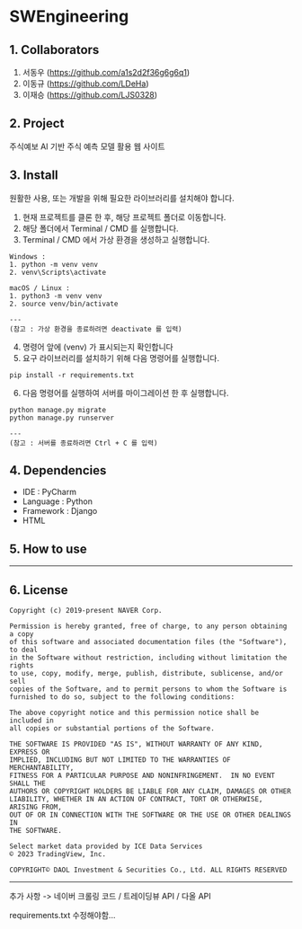 # SWEngineering

## 1. Collaborators

1. 서동우 (https://github.com/a1s2d2f36g6g6q1)
2. 이동규 (https://github.com/LDeHa)
3. 이재승 (https://github.com/LJS0328)

## 2. Project

주식예보
AI 기반 주식 예측 모델 활용 웹 사이트

## 3. Install

원활한 사용, 또는 개발을 위해 필요한 라이브러리를 설치해야 합니다.

1. 현재 프로젝트를 클론 한 후, 해당 프로젝트 폴더로 이동합니다.
2. 해당 폴더에서 Terminal / CMD 를 실행합니다.
3. Terminal / CMD 에서 가상 환경을 생성하고 실행합니다.

```
Windows :
1. python -m venv venv
2. venv\Scripts\activate
```

```
macOS / Linux :
1. python3 -m venv venv
2. source venv/bin/activate

---
(참고 : 가상 환경을 종료하려면 deactivate 를 입력)
```

4. 명령어 앞에 (venv) 가 표시되는지 확인합니다
5. 요구 라이브러리를 설치하기 위해 다음 명령어를 실행합니다.

```
pip install -r requirements.txt
```

6. 다음 명령어를 실행하여 서버를 마이그레이션 한 후 실행합니다.
```
python manage.py migrate
python manage.py runserver

---
(참고 : 서버를 종료하려면 Ctrl + C 를 입력)
```

## 4. Dependencies

- IDE : PyCharm
- Language : Python
- Framework : Django
- HTML

## 5. How to use

---

## 6. License

```
Copyright (c) 2019-present NAVER Corp.

Permission is hereby granted, free of charge, to any person obtaining a copy
of this software and associated documentation files (the "Software"), to deal
in the Software without restriction, including without limitation the rights
to use, copy, modify, merge, publish, distribute, sublicense, and/or sell
copies of the Software, and to permit persons to whom the Software is
furnished to do so, subject to the following conditions:

The above copyright notice and this permission notice shall be included in
all copies or substantial portions of the Software.

THE SOFTWARE IS PROVIDED "AS IS", WITHOUT WARRANTY OF ANY KIND, EXPRESS OR
IMPLIED, INCLUDING BUT NOT LIMITED TO THE WARRANTIES OF MERCHANTABILITY,
FITNESS FOR A PARTICULAR PURPOSE AND NONINFRINGEMENT.  IN NO EVENT SHALL THE
AUTHORS OR COPYRIGHT HOLDERS BE LIABLE FOR ANY CLAIM, DAMAGES OR OTHER
LIABILITY, WHETHER IN AN ACTION OF CONTRACT, TORT OR OTHERWISE, ARISING FROM,
OUT OF OR IN CONNECTION WITH THE SOFTWARE OR THE USE OR OTHER DEALINGS IN
THE SOFTWARE.
```

```
Select market data provided by ICE Data Services
© 2023 TradingView, Inc.
```

```
COPYRIGHT© DAOL Investment & Securities Co., Ltd. ALL RIGHTS RESERVED
```

---

추가 사항 ->
네이버 크롤링 코드 / 트레이딩뷰 API / 다올 API

requirements.txt 수정해야함...
